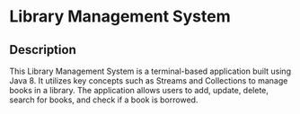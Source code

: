 # Library Management System

## Description

  This Library Management System is a terminal-based application built using Java 8. 
  It utilizes key concepts such as Streams and Collections to manage books in a library. 
  The application allows users to add, update, delete, search for books, and check if a book is borrowed.




